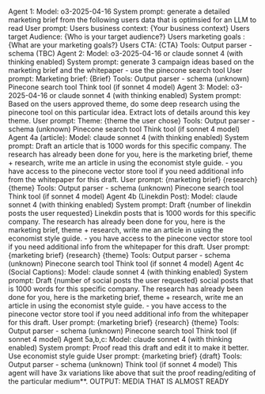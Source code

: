 Agent 1:
Model: o3-2025-04-16 System prompt: 
generate a detailed marketing brief from the following users data that is optimsied for an LLM to read
User prompt: Users business context: {Your business context} Users target Audience: {Who is your target audience?} Users marketing goals : {What are your marketing goals?}
Users CTA: {CTA} Tools:
Output parser - schema (TBC)
Agent 2:
Model: o3-2025-04-16 or claude sonnet 4 (with thinking enabled) System prompt: 
generate 3 campaign ideas based on the marketing brief and the whitepaper - use the pinecone search tool
User prompt: Marketing brief: {Brief} Tools:
Output parser - schema (unknown)
Pinecone search tool
Think tool (if sonnet 4 model)
Agent 3:
Model: o3-2025-04-16 or claude sonnet 4 (with thinking enabled) System prompt: 
Based on the users approved theme, do some deep research using the pinecone tool on this particular idea. Extract lots of details around this key theme.
User prompt: Theme: {theme the user chose} Tools:
Output parser - schema (unknown)
Pinecone search tool Think tool (if sonnet 4 model)
Agent 4a (article):
Model: claude sonnet 4 (with thinking enabled) System prompt: 
Draft an article that is 1000 words for this specific company. The research has already been done for you, here is the marketing brief, theme + research, write me an article in using the economist style guide. - you have access to the pinecone vector store tool if you need additional info from the whitepaper for this draft.
User prompt: {marketing brief}
{research}
{theme} Tools:
Output parser - schema (unknown)
Pinecone search tool Think tool (if sonnet 4 model)
Agent 4b (Linekdin Post):
Model: claude sonnet 4 (with thinking enabled) System prompt: 
Draft {number of linekdin posts the user requested} Linekdin posts that is 1000 words for this specific company. The research has already been done for you, here is the marketing brief, theme + research, write me an article in using the economist style guide. - you have access to the pinecone vector store tool if you need additional info from the whitepaper for this draft.
User prompt: {marketing brief}
{research}
{theme} Tools:
Output parser - schema (unknown)
Pinecone search tool Think tool (if sonnet 4 model)
Agent 4c (Social Captions):
Model: claude sonnet 4 (with thinking enabled) System prompt: 
Draft {number of social posts the user requested} social posts that is 1000 words for this specific company. The research has already been done for you, here is the marketing brief, theme + research, write me an article in using the economist style guide. - you have access to the pinecone vector store tool if you need additional info from the whitepaper for this draft.
User prompt: {marketing brief}
{research}
{theme} Tools:
Output parser - schema (unknown)
Pinecone search tool Think tool (if sonnet 4 model)
Agent 5a,b,c:
Model: claude sonnet 4 (with thinking enabled) System prompt: 
Proof read this draft and edit it to make it better. Use economist style guide
User prompt: {marketing brief}
{draft} Tools:
Output parser - schema (unknown) Think tool (if sonnet 4 model)
This agent will have 3x variations like above that suit the proof reading/editing of the particular medium**.
OUTPUT: MEDIA THAT IS ALMOST READY 